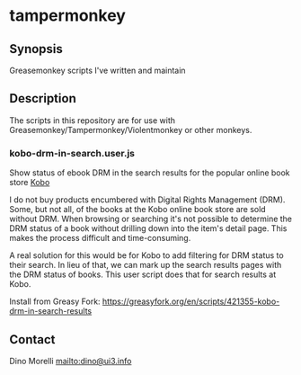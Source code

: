 # tampermonkey


## Synopsis

Greasemonkey scripts I've written and maintain


## Description

The scripts in this repository are for use with
Greasemonkey/Tampermonkey/Violentmonkey or other monkeys.

### kobo-drm-in-search.user.js

Show status of ebook DRM in the search results for the popular online book
store [Kobo](https://www.kobo.com/)

I do not buy products encumbered with Digital Rights Management (DRM). Some,
but not all, of the books at the Kobo online book store are sold without DRM.
When browsing or searching it's not possible to determine the DRM status of a
book without drilling down into the item's detail page. This makes the process
difficult and time-consuming.

A real solution for this would be for Kobo to add filtering for DRM status to
their search. In lieu of that, we can mark up the search results pages with the
DRM status of books. This user script does that for search results at Kobo.

Install from Greasy Fork: <https://greasyfork.org/en/scripts/421355-kobo-drm-in-search-results>

## Contact

Dino Morelli <mailto:dino@ui3.info>
